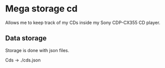 # Mega storage cd

Allows me to keep track of my CDs inside my Sony CDP-CX355 CD player.

## Data storage

Storage is done with json files.

Cds -> ./cds.json
